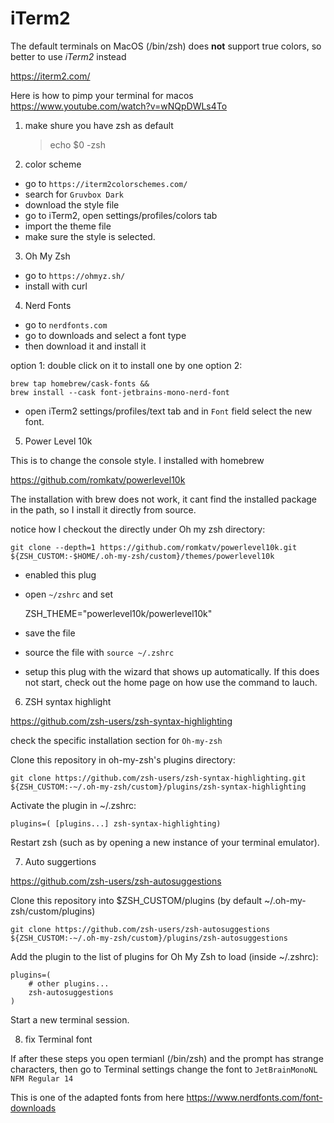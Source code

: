 # iTerm2

The default terminals on MacOS (/bin/zsh) does **not** support true colors, so better to use _iTerm2_ instead

https://iterm2.com/

Here is how to pimp your terminal for macos
https://www.youtube.com/watch?v=wNQpDWLs4To

1. make shure you have zsh as default

   > echo $0
   > -zsh

2. color scheme

- go to `https://iterm2colorschemes.com/`
- search for `Gruvbox Dark`
- download the style file
- go to iTerm2, open settings/profiles/colors tab
- import the theme file
- make sure the style is selected.

3. Oh My Zsh

- go to `https://ohmyz.sh/`
- install with curl

4. Nerd Fonts

- go to `nerdfonts.com`
- go to downloads and select a font type
- then download it and install it

option 1: double click on it to install one by one
option 2:

    brew tap homebrew/cask-fonts &&
    brew install --cask font-jetbrains-mono-nerd-font

- open iTerm2 settings/profiles/text tab and in `Font` field
  select the new font.

5. Power Level 10k

This is to change the console style. I installed with homebrew

https://github.com/romkatv/powerlevel10k

The installation with brew does not work, it cant find the installed package in the path, so I install it directly from source.

notice how I checkout the directly under Oh my zsh directory:

    git clone --depth=1 https://github.com/romkatv/powerlevel10k.git ${ZSH_CUSTOM:-$HOME/.oh-my-zsh/custom}/themes/powerlevel10k

- enabled this plug
- open `~/zshrc` and set

  ZSH_THEME="powerlevel10k/powerlevel10k"

- save the file
- source the file with `source ~/.zshrc`
- setup this plug with the wizard that shows up automatically. If this does not start, check out the home page on how use the command to lauch.

6. ZSH syntax highlight

https://github.com/zsh-users/zsh-syntax-highlighting

check the specific installation section for `Oh-my-zsh`

Clone this repository in oh-my-zsh's plugins directory:

    git clone https://github.com/zsh-users/zsh-syntax-highlighting.git ${ZSH_CUSTOM:-~/.oh-my-zsh/custom}/plugins/zsh-syntax-highlighting

Activate the plugin in ~/.zshrc:

    plugins=( [plugins...] zsh-syntax-highlighting)

Restart zsh (such as by opening a new instance of your terminal emulator).

7. Auto suggertions

https://github.com/zsh-users/zsh-autosuggestions

Clone this repository into $ZSH_CUSTOM/plugins (by default ~/.oh-my-zsh/custom/plugins)

    git clone https://github.com/zsh-users/zsh-autosuggestions ${ZSH_CUSTOM:-~/.oh-my-zsh/custom}/plugins/zsh-autosuggestions

Add the plugin to the list of plugins for Oh My Zsh to load (inside ~/.zshrc):

    plugins=(
        # other plugins...
        zsh-autosuggestions
    )

Start a new terminal session.

8. fix Terminal font

If after these steps you open termianl (/bin/zsh) and the prompt has strange characters, then go to Terminal settings change the font to `JetBrainMonoNL NFM Regular 14`

This is one of the adapted fonts from here https://www.nerdfonts.com/font-downloads
